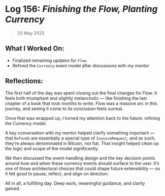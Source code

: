# Log 156: _Finishing the Flow, Planting Currency_

> 20 May 2025

## What I Worked On:

- Finalized remaining updates for `Flow`
- Refined the `Currency` event model after discussions with my mentor

## Reflections:

The first half of the day was spent closing out the final changes for Flow. It
feels both triumphant and slightly melancholic — like finishing the last chapter
of a book that took months to write. Flow was a massive arc in this journey, and
seeing it come to its conclusion feels surreal.

Once that was wrapped up, I turned my attention back to the future: refining the
Currency model.

A key conversation with my mentor helped clarify something important — that
`Refund`s are essentially a special type of `InvoiceRequest`, and as such,
they’re always denominated in Bitcoin, not fiat. That insight helped clean up
the logic and scope of the model significantly.

We then discussed the event-handling design and the key decision points around
how and when these currency events should surface to the user. It’s one of those
architectural choices that could shape future extensibility — so it felt good to
pause, reflect, and align on direction.

All in all, a fulfilling day. Deep work, meaningful guidance, and clarity
gained.
